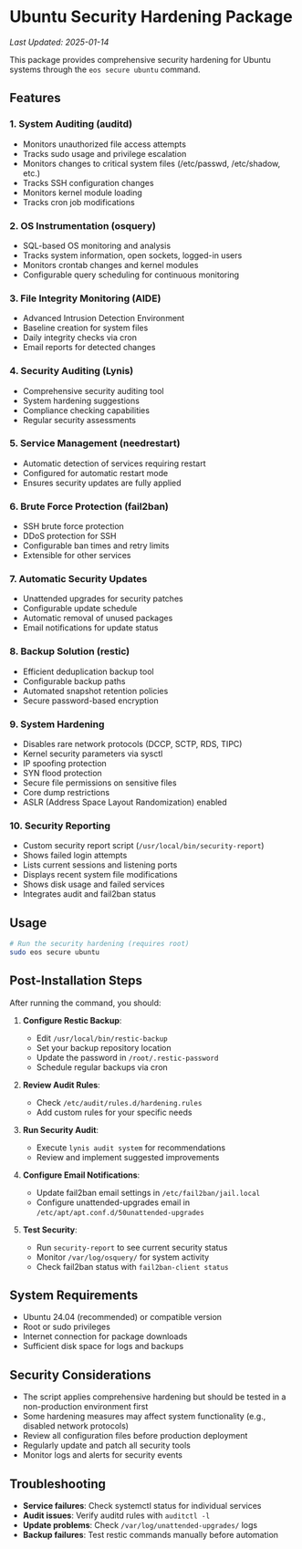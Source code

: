 # Ubuntu Security Hardening Package

*Last Updated: 2025-01-14*

This package provides comprehensive security hardening for Ubuntu systems through the `eos secure ubuntu` command.

## Features

### 1. **System Auditing (auditd)**
- Monitors unauthorized file access attempts
- Tracks sudo usage and privilege escalation
- Monitors changes to critical system files (/etc/passwd, /etc/shadow, etc.)
- Tracks SSH configuration changes
- Monitors kernel module loading
- Tracks cron job modifications

### 2. **OS Instrumentation (osquery)**
- SQL-based OS monitoring and analysis
- Tracks system information, open sockets, logged-in users
- Monitors crontab changes and kernel modules
- Configurable query scheduling for continuous monitoring

### 3. **File Integrity Monitoring (AIDE)**
- Advanced Intrusion Detection Environment
- Baseline creation for system files
- Daily integrity checks via cron
- Email reports for detected changes

### 4. **Security Auditing (Lynis)**
- Comprehensive security auditing tool
- System hardening suggestions
- Compliance checking capabilities
- Regular security assessments

### 5. **Service Management (needrestart)**
- Automatic detection of services requiring restart
- Configured for automatic restart mode
- Ensures security updates are fully applied

### 6. **Brute Force Protection (fail2ban)**
- SSH brute force protection
- DDoS protection for SSH
- Configurable ban times and retry limits
- Extensible for other services

### 7. **Automatic Security Updates**
- Unattended upgrades for security patches
- Configurable update schedule
- Automatic removal of unused packages
- Email notifications for update status

### 8. **Backup Solution (restic)**
- Efficient deduplication backup tool
- Configurable backup paths
- Automated snapshot retention policies
- Secure password-based encryption

### 9. **System Hardening**
- Disables rare network protocols (DCCP, SCTP, RDS, TIPC)
- Kernel security parameters via sysctl
- IP spoofing protection
- SYN flood protection
- Secure file permissions on sensitive files
- Core dump restrictions
- ASLR (Address Space Layout Randomization) enabled

### 10. **Security Reporting**
- Custom security report script (`/usr/local/bin/security-report`)
- Shows failed login attempts
- Lists current sessions and listening ports
- Displays recent system file modifications
- Shows disk usage and failed services
- Integrates audit and fail2ban status

## Usage

```bash
# Run the security hardening (requires root)
sudo eos secure ubuntu
```

## Post-Installation Steps

After running the command, you should:

1. **Configure Restic Backup**:
   - Edit `/usr/local/bin/restic-backup`
   - Set your backup repository location
   - Update the password in `/root/.restic-password`
   - Schedule regular backups via cron

2. **Review Audit Rules**:
   - Check `/etc/audit/rules.d/hardening.rules`
   - Add custom rules for your specific needs

3. **Run Security Audit**:
   - Execute `lynis audit system` for recommendations
   - Review and implement suggested improvements

4. **Configure Email Notifications**:
   - Update fail2ban email settings in `/etc/fail2ban/jail.local`
   - Configure unattended-upgrades email in `/etc/apt/apt.conf.d/50unattended-upgrades`

5. **Test Security**:
   - Run `security-report` to see current security status
   - Monitor `/var/log/osquery/` for system activity
   - Check fail2ban status with `fail2ban-client status`

## System Requirements

- Ubuntu 24.04 (recommended) or compatible version
- Root or sudo privileges
- Internet connection for package downloads
- Sufficient disk space for logs and backups

## Security Considerations

- The script applies comprehensive hardening but should be tested in a non-production environment first
- Some hardening measures may affect system functionality (e.g., disabled network protocols)
- Review all configuration files before production deployment
- Regularly update and patch all security tools
- Monitor logs and alerts for security events

## Troubleshooting

- **Service failures**: Check systemctl status for individual services
- **Audit issues**: Verify auditd rules with `auditctl -l`
- **Update problems**: Check `/var/log/unattended-upgrades/` logs
- **Backup failures**: Test restic commands manually before automation